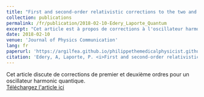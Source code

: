 ```yaml
---
title: "First and second-order relativistic corrections to the two and higher-dimensional isotropic harmonic oscillator obeying the spinless Salpeter equation"
collection: publications
permalink: /fr/publication/2018-02-10-Edery_Laporte_Quantum
excerpt: "Cet article est à propos de corrections à l'oscillateur harmonique quantique"
date: 2018-02-10
venue: 'Journal of Physics Communication'
lang: fr
paperurl: 'https://argilfea.github.io/philippethemedicalphysicist.github.io/files/Edery_Laporte_Quantum.pdf'
citation: 'Edery, A, Laporte, P. <i>First and second-order relativistic corrections to the two and higher-dimensional isotropic harmonic oscillator obeying the spinless Salpeter equation</i>. J. Phys. Commun. 2 (2018).'
---
```

Cet article discute de corrections de premier et deuxième ordres pour un oscillateur harmonic quantique. <br>
[Téléchargez l'article ici](https://argilfea.github.io/philippethemedicalphysicist.github.io/files/Publications/Edery_Laporte_Quantum.pdf)<br>